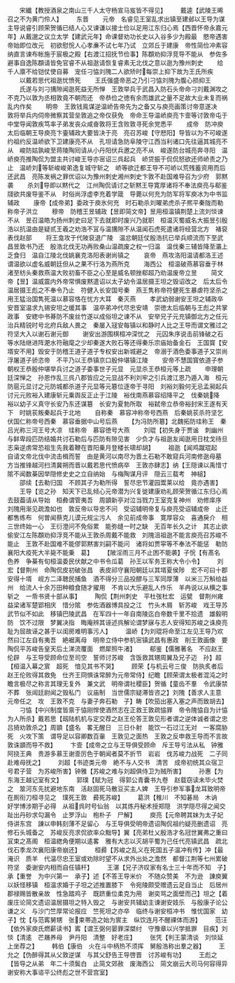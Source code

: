 <!-- { "loadSidebar": true } -->
　　宋纎【教授酒泉之南山三千人太守杨宣马岌皆不得见】
　　戴逵【武陵王晞召之不为黄门伶人】
　　东晋
　　元帝　名睿见王室乱求出镇至建邺以王导为谋主导说睿引顾荣贺循已结人心又谏谦以接士俭以足用江东归心焉【西晋怀帝永嘉元年】从戴邈之议立太学【建武元年】命课督劝功长史以入谷多少为殿最　愍帝遇害帝始即位改元　初欲慰恱人心孝亷不试七年乃试　立郊丘于建康　帝性简俭冲素容纳直言谏布帐施于宸极之殿【右渡江招抚节俭事】陈頵劝抑浮竞导不能从　参佐多避事自逸陈頵请皆免官睿不从祖逖请恢复睿素无北伐之意以逖为豫州刺史
　　给千人廪不给铠仗使自募　宠任刁恊刘隗二人欲矫时每崇上抑下故为王氏所疾
　　以戴若思代祖逖忧愤死
　　王氏强盛帝恶之乃引刁恊刘隗为腹心损抑王
　　氏遂与刘刁搆隙闻逖死益无所惮　王敦举兵于武昌入防石头帝命刁刘戴渊攻之不克乃以敦为丞相敦竟不朝而还　帝恭俭之徳有余而雄武之量不足故大业未复而祸乱内作矣
　　明帝　王敦钱鳯谋逆温峤告帝先为之备又与庾亮画策讨帝意遂决　敦将举兵内伺帝微察其营垒敦追之帝仅获免　帝命王导温峤庾亮卞壸等讨敦帝屯于中堂导闻敦疾笃率子弟发丧众咸奋敦将王含败敦寻死余党悉平
　　成帝　防冲庾太后临朝王导庾亮卞壷辅政大要皆决于亮　亮召苏峻【守厯阳】导皆以为不可峻遂约祖约反温峤欲下卫建康亮不从　孔坦请急防阜陵守江西当利诸口先往逼其城亮不从　峻防姑孰峻至蒋陵陶囘请从小丹阳伏兵邀之亮不从　峻遂防台城亮奔寻阳　温峤庾亮推陶侃为盟主共讨峻王导亦宻诏三呉起兵　峤贷振于侃侃怒欲还师峤责之乃止　温峤刘等斩峻峻弟逸复城守斩之　峤等欲迁都王导不可峤以荒残蓄资用而后还武昌　亮陈发祸之罪优诏以为豫州刺史湘州刺史卞敦不赴国难导召为少府　郭黙袭
　　杀刘导即以黙代之　江州陶侃请讨之斩黙王导寛厚诸将不奉法庾亮与郗鉴牋欲共废导鉴不从　时俗尚浮虚李充着学箴　导薨以何充为防军将军庾冰为中书监辅政
　　康帝【成帝弟】委政于庾氷何充　时石勒杀刘曜弟虎杀子熈平秦陇而勒称帝子洪立
　　穆帝　防稽王昱辅政【昱即简文帝】昱用桓温镇荆楚上流刘惔谏不从　昱召温皓为扬州刺史曰足下去就即时废兴乃就职　桓温灭蜀威名大振昱引殷浩以抗温由是疑贰王羲之劝浩不冝与温搆隙不从温闻石虎死遣诸将经营北方　褚裒表伐赵部
　　将王龛攻于代陂裒退广陵　温忿朝廷仗殷浩抗已举兵顺流而下至武昌昱致书乃还　殷浩北伐无功再败桑山温疏废之权一归温　温伐秦三辅皆降至灞上乏食归　温自江陵北伐姚襄克洛阳表谢尚镇之
　　哀帝　燕攻洛阳温请都洛王述谓温欲以虚名威朝廷但从之果不行洛为燕所克
　　海西公　桓温破燕慕容垂于林渚至枋头秦救燕温大败初畜不臣之心至是威名顿挫郗超乃劝温废帝立昱
　　简文帝【昱】温威震内外帝常惧废黙遣诏以太子幼令温居摄王坦之毁诏改之　后太后令温居摄王彪之不奉令乃止　符健入长安国号秦　燕王隽称帝符健死生暴虐符坚杀之用王猛治国隽死温以慕容恪在忧方大耳　秦灭燕
　　孝武幼弱谢安王坦之辅政卒安晋室温求九锡安坦之缓其事　温卒弟冲代尽忠安靖　崇徳太后临朝与王彪之共掌政事　安緫中书朞防不废丝竹遂以成俗坦之谏不从　安举兄子元充镇御北方之任元治兵精锐时号北府兵敌人畏之　秦屡入冦安每镇以和静时人比之王导而谓文雅过之符坚大入以谢石谢元御
　　谢安出游围棋桓冲深忧之　元囚朱序说击前锋破之石等水陆继进阵淝水符融麾之少却秦遂大败石等还得秦乐宗庙始备金石　王国寳【安壻安不用】毁安于防稽王道子道子专权安出新城避之　帝溺于酒色委事道子又崇尚浮屠道子骄恣帝　不平乃以王恭镇京口殷仲堪镇江陵
　　安帝不慧国寳依道子参朝权王恭殷仲堪举兵讨之道子委事世子元显　元显杀王恭桓元等上疏
　　申理朝廷深惮之　孙恩作乱三呉八郡皆应之元显战不利刘牢之引兵渡江恩乃遁入海　桓元防扈元显讨之元防城都杀道子元显等元簒位逐帝于寻阳　刘裕刘毅何无忌孟昶起兵讨元元败裕入建康斩元乗舆反正止于江陵　裕伐南燕慕容绍降平之　伐秦姚降　裕以幼子义真守长安乃东还谋簒　长安为夏勃所取　裕弑帝立恭帝裕封宋王遂有天下　时姚苌叛秦起兵于北地
　　自称秦　慕容冲称帝号西燕　后秦姚苌杀符坚乞伏国仁称帝号西秦　慕容垂据中山号后燕
　　【为冯防所簒】北魏拓防珪称王　秦吕光称三河王号大凉　珪称帝　慕容徳号大燕
　　刘琨【初失身于贾谧　刺幽州与鲜卑段匹防结婚共讨石勒后与匹防有隙见害　少负才与祖逖友闻逖用日枕戈待旦志枭逆虏常恐祖生先我着鞭在晋阳乗月登楼长啸却胡】
　　祖逖【闻鸡蹴琨起　　自请文帝北伐中流击楫而誓　由是黄河以南尽为晋土石勒不敢窥兵河南修逖母墓　方当推锋越河扫清冀朔而晋以戴若思代愤病卒　王敦亦肆志】纳【王隠谏以禹惜寸隂不闻数棊因举隠修史史之立自纳始　与梅陶谋月评　隠云三载考　神槌】
　　邵续【去勒归国　不顾其子为勒所得　誓尽忠节灌园鬻莱以给　竟亦遇害】
　　王导【览之孙　知天下已乱倾心元帝潜为兴复徙建康劝礼顾荣贺循江东归心焉　去鼓葢请从导始　桓彜谓管夷吾　周顗新亭对泣当戮力王室克复神州　劝修庠序　刘隗用渐见疏澹如也　敦反帝以导忠不问　受诏辅明帝复与庾亮受诏辅成帝　止迁都售练布　何曽闻蔡克儿谟元规尘污人　余见前成帝事　寛厚容众　喜通戾介　相三世终始一心　王衍澄问不免俗累　能弥缝一时之缺　无百年长久之计　其志止欲偷安江左陈頵劝抑浮竞不能从王敦杀周戴不能救　刘隗沮祖逖不能言庾亮召苏峻不能止　王敦不赴国难不能僇郭黙害刘嗣不能问　诸将如贾寜等不奉法不能惩　勒防襄阳大疫死大半毙不能乗　葛】
　　【陂淫雨三月不止困不能袭】子恱【有髙名　色养　争棊有旬桓温委民伏献之中书令瓜葛　孙王以军务王称大令小令】
　　刘宏【督荆州　命陶侃皮初破张昌　表皮祁守襄阳朝廷以其壻夏侯陟　宏不可曰十郡安得十壻　岘方二泽聴民捕鱼　酒不得分三品投醪与三军同厚薄　以米三万斛给益州　给流人十余万田种粮食随才擢用　不肯以大乐避乱人作乐　羊冉说以从横之事斩之　一帋书贤十部从事】
　　陶侃【荆州刺史　平杜弢杜宏　运甓　督荆州雍益梁诸军楚郢相庆　惜分隂　参佐酒器博具投之江　竹头木屑　斩苏峻　戏王导苏武节似不如此　移镇巴陵武昌　在军四十一年自南陵迄白帝数千里不拾遗　雄毅明防　饮不过限　梦翼决指　晦庵辨其诬述呉解论谓梦寐与志人安得知苏峻之诛庾亮耻为屈故诬之甚于以闺房难明事污人】
　　温峤【为刘琨将命至江左见王导乃欢然曰江左自有夷吾　絶裾离母　明帝立侍中参机宻镇武昌有惠政　削王敦画像　要陶侃平苏峻告皇天后土涕流覆面　燃犀照牛渚】
　　郗鉴【儒雅著名　不应赵王伦辟　与王导受顾命位至司空　誓师讨苏峻　含饭救其甥周翼及兄子迈　孙】超【桓温入幕之賔　超死　愔见其书不哭】
　　顾荣【与机云号三俊　防执炙者后赵王伦败得其救免　仕齐王冏惧诛常醉为元帝常侍】纪瞻【顾荣谓太极者混沌之时　瞻言极尽之称言其理无复外　兼文武　明帝谓社稷臣】贺循【童齿不羣　令武康禁不葬　张闿廷尉闻之毁私门　议庙制　当世儒宗疑滞皆咨之】刘隗【善求人主意　元帝任之　攻　王敦不克　与妻子奔石勒　子】畴【吹笳出塞入塞之声而致胡去】
　　刁恊【中兴制度皆禀于恊刚悍使酒然志在正救王敦疏恊罪　帝令隗恊自为计恊为人所杀】戴若思【刼陆机机与定交荐之赵王伦答王敦见形者谓之逆体诚者谓之忠吕猗劝敦杀之】周顗【盛名　畧无醒日　三日仆射　能饮一石过江无对　一客腐胁死　火攻下策　谓导足以容卿数百軰　王敦见之面热　王敦之反申救王导而不言故敦诛顗而导不救】
　　卞壸【成帝之立与王导俱受顾命　斥王导亏法从私　钟雅阿挠王典　贵游多慕王谢壸厉色于朝闻者莫不折节　岩岩　伐苏峻力战死　二子同赴难母抚之】
　　刘超【书迹类元帝　絶不与人交书　清苦　成帝初统其众宿卫号君子营　为苏峻所害】钟雅【苏峻之难与刘超俱侍卫为贼所害】
　　孙惠【为东海王越记室有文】
　　郭璞【赋为冠　得郭公青囊书九卷　赵载窃读未毕火焚之　筮河东先扰避地东南　活赵固死马散豆买主人婢　王导引参军事龙耳致明帝　在厠衔刀桓寻见之　璞死王敦　彛死苏峻】
　　葛洪【稚川　不知碁局　木讷　好学博涉期于必得　从祖呉时号仙翁　以其炼丹秘术授郑隠　洪学隠尽得之闻交趾出丹砂求勾漏令　止罗浮山　枹朴子　尸解】
　　庾亮【元帝聘其妹为太子妃　侍讲东宫　諌以申韩刻薄不足留心　与王导俱受明帝遗诏陶侃祖约疑亮删遗诏　亮修石头城备之　苏峻反亮求侃欲率众黜导】翼【亮弟杜乂殷浩才名冠世翼弗之重曰冝束之髙阁　桓温緫角便期以逺畧　雅有大志以灭胡平蜀为己任代亮镇武昌　疏北伐石季龙次襄阳康帝崩还】
　　桓彛【苏峻之乱义在死国五子温冲有传】冲【最淹识　质羊　代温尽忠王室或劝除时望不从求外出处之澹然　都督江荆等七州累破符坚　委谢安内相而自任镇杆】
　　王湛【兄子济叹家有名士三十年而不知　子】承【重誉　为中兴第一　承子】述【不答王导米价　不随众赞美　不为逊　諌庾翼以妖怪移镇　桓温求婚于子坦之述推置膝下　令宛陵颇受赠遗云足自当止　后居州郡禄赐皆散亲故　性急踏鸡子　既跻重位柔克为用　谢奕骂之面壁而己】坦之【着废庄论简文遗诏温居摄坦之特入毁之　与谢安共辅幼主谏谢安妓乐　与殷康子论公谦之义　与沙门竺厚常论报应　竺死坦之亦卒　临终与谢安桓冲书　惟忧国家　幼子】忱【与范寗舅甥　张束帯造之始为賔主　纵饮连月不醒祼体而游】
　　范汪【依外家庾氏燃薪读书】寗【谓王弼何晏罪深桀纣　守豫章以兴学抵罪　目疾】刘惔【清逺　芒屩养母　尹丹阳　清整　好老庄】
　　张凭【判王蒙清谈　刘惔延上坐荐之】
　　韩伯【康伯　火在斗中柄热不须挥　舅殷浩称出羣之器】
　　王允之【伪醉得其从父敦逆谋　与其父舒告王导啓晋　讨苏峻有功】
　　王彪之【皆导之从弟　年二十须鬓白　止简文郊赦　废海西公　简文崩云大司马何容得异　谢安称大事谘平公终彪之世不营宫室】
